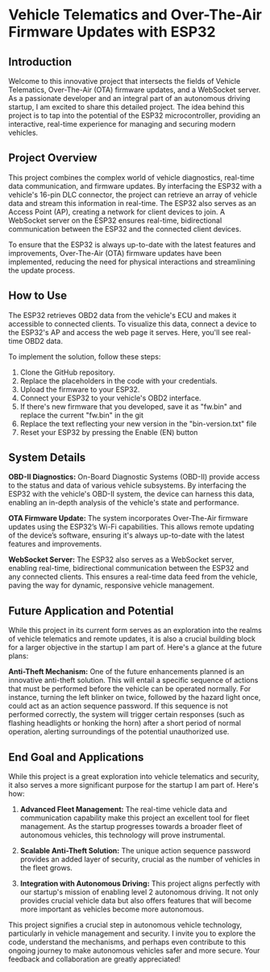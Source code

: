 # Vehicle Telematics and Over-The-Air Firmware Updates with ESP32

## Introduction

Welcome to this innovative project that intersects the fields of Vehicle Telematics, Over-The-Air (OTA) firmware updates, and a WebSocket server. As a passionate developer and an integral part of an autonomous driving startup, I am excited to share this detailed project. The idea behind this project is to tap into the potential of the ESP32 microcontroller, providing an interactive, real-time experience for managing and securing modern vehicles.

## Project Overview

This project combines the complex world of vehicle diagnostics, real-time data communication, and firmware updates. By interfacing the ESP32 with a vehicle's 16-pin DLC connector, the project can retrieve an array of vehicle data and stream this information in real-time. The ESP32 also serves as an Access Point (AP), creating a network for client devices to join. A WebSocket server on the ESP32 ensures real-time, bidirectional communication between the ESP32 and the connected client devices.

To ensure that the ESP32 is always up-to-date with the latest features and improvements, Over-The-Air (OTA) firmware updates have been implemented, reducing the need for physical interactions and streamlining the update process.

## How to Use

The ESP32 retrieves OBD2 data from the vehicle's ECU and makes it accessible to connected clients. To visualize this data, connect a device to the ESP32's AP and access the web page it serves. Here, you'll see real-time OBD2 data.

To implement the solution, follow these steps:

1. Clone the GitHub repository.
2. Replace the placeholders in the code with your credentials.
3. Upload the firmware to your ESP32.
4. Connect your ESP32 to your vehicle's OBD2 interface.
5. If there's new firmware that you developed, save it as "fw.bin" and replace the current "fw.bin" in the git
6. Replace the text reflecting your new version in the "bin-version.txt" file
7. Reset your ESP32 by pressing the Enable (EN) button

## System Details

**OBD-II Diagnostics:** On-Board Diagnostic Systems (OBD-II) provide access to the status and data of various vehicle subsystems. By interfacing the ESP32 with the vehicle's OBD-II system, the device can harness this data, enabling an in-depth analysis of the vehicle's state and performance.

**OTA Firmware Update:** The system incorporates Over-The-Air firmware updates using the ESP32’s Wi-Fi capabilities. This allows remote updating of the device’s software, ensuring it's always up-to-date with the latest features and improvements.

**WebSocket Server:** The ESP32 also serves as a WebSocket server, enabling real-time, bidirectional communication between the ESP32 and any connected clients. This ensures a real-time data feed from the vehicle, paving the way for dynamic, responsive vehicle management.

## Future Application and Potential

While this project in its current form serves as an exploration into the realms of vehicle telematics and remote updates, it is also a crucial building block for a larger objective in the startup I am part of. Here's a glance at the future plans:

**Anti-Theft Mechanism:** One of the future enhancements planned is an innovative anti-theft solution. This will entail a specific sequence of actions that must be performed before the vehicle can be operated normally. For instance, turning the left blinker on twice, followed by the hazard light once, could act as an action sequence password. If this sequence is not performed correctly, the system will trigger certain responses (such as flashing headlights or honking the horn) after a short period of normal operation, alerting surroundings of the potential unauthorized use.

## End Goal and Applications

While this project is a great exploration into vehicle telematics and security, it also serves a more significant purpose for the startup I am part of. Here's how:

1. **Advanced Fleet Management:** The real-time vehicle data and communication capability make this project an excellent tool for fleet management. As the startup progresses towards a broader fleet of autonomous vehicles, this technology will prove instrumental.

2. **Scalable Anti-Theft Solution:** The unique action sequence password provides an added layer of security, crucial as the number of vehicles in the fleet grows.

3. **Integration with Autonomous Driving:** This project aligns perfectly with our startup's mission of enabling level 2 autonomous driving. It not only provides crucial vehicle data but also offers features that will become more important as vehicles become more autonomous.

This project signifies a crucial step in autonomous vehicle technology, particularly in vehicle management and security. I invite you to explore the code, understand the mechanisms, and perhaps even contribute to this ongoing journey to make autonomous vehicles safer and more secure. Your feedback and collaboration are greatly appreciated!
